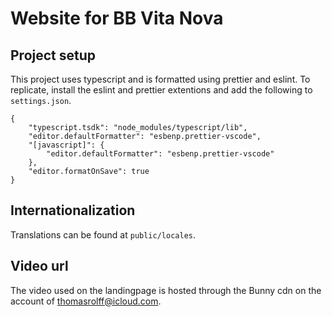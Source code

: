 # Website for BB Vita Nova

## Project setup

This project uses typescript and is formatted using prettier and eslint. To replicate, install the eslint and prettier extentions and add the following to `settings.json`.

```
{
    "typescript.tsdk": "node_modules/typescript/lib",
    "editor.defaultFormatter": "esbenp.prettier-vscode",
    "[javascript]": {
        "editor.defaultFormatter": "esbenp.prettier-vscode"
    },
    "editor.formatOnSave": true
}
```

## Internationalization

Translations can be found at `public/locales`.

## Video url

The video used on the landingpage is hosted through the Bunny cdn on the account of thomasrolff@icloud.com.
